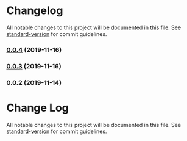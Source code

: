 # Changelog

All notable changes to this project will be documented in this file. See [standard-version](https://github.com/conventional-changelog/standard-version) for commit guidelines.

### [0.0.4](https://github.com/anikethsaha/snarkdown-loader/compare/v0.0.3...v0.0.4) (2019-11-16)

### [0.0.3](https://github.com/anikethsaha/snarkdown-loader/compare/v0.0.2...v0.0.3) (2019-11-16)

### 0.0.2 (2019-11-14)

# Change Log

All notable changes to this project will be documented in this file. See [standard-version](https://github.com/conventional-changelog/standard-version) for commit guidelines.